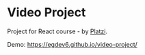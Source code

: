# Video Project

Project for React course - by [Platzi](https://platzi.com/cursos/react/).

Demo: https://egdev6.github.io/video-project/
